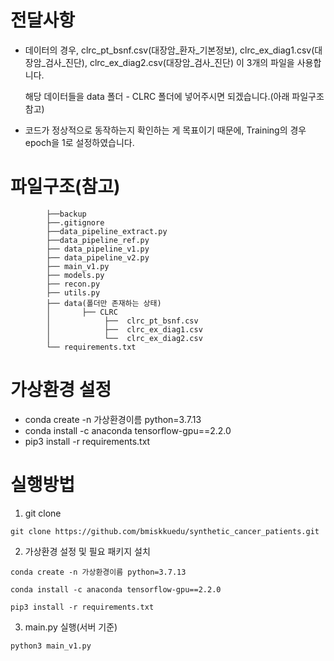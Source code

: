 # 전달사항
* 데이터의 경우, clrc_pt_bsnf.csv(대장암_환자_기본정보), clrc_ex_diag1.csv(대장암_검사_진단), clrc_ex_diag2.csv(대장암_검사_진단) 이 3개의 파일을 사용합니다.


  해당 데이터들을 data 폴더 - CLRC 폴더에 넣어주시면 되겠습니다.(아래 파일구조 참고)
* 코드가 정상적으로 동작하는지 확인하는 게 목표이기 때문에, Training의 경우 epoch을 1로 설정하였습니다.

# 파일구조(참고)
```
        ├──backup
        ├──.gitignore
        ├──data_pipeline_extract.py
        ├──data_pipeline_ref.py
        ├── data_pipeline_v1.py
        ├── data_pipeline_v2.py
        ├── main_v1.py
        ├── models.py
        ├── recon.py
        ├── utils.py
        ├── data(폴더만 존재하는 상태)
        │       ├── CLRC
        │            ├──  clrc_pt_bsnf.csv
        │            ├──  clrc_ex_diag1.csv
        │            └──  clrc_ex_diag2.csv
        └── requirements.txt
``` 

# 가상환경 설정

* conda create -n 가상환경이름 python=3.7.13
* conda install -c anaconda tensorflow-gpu==2.2.0
* pip3 install -r requirements.txt

# 실행방법
1. git clone
```
git clone https://github.com/bmiskkuedu/synthetic_cancer_patients.git

```

2. 가상환경 설정 및 필요 패키지 설치
```
conda create -n 가상환경이름 python=3.7.13

conda install -c anaconda tensorflow-gpu==2.2.0

pip3 install -r requirements.txt
```

3. main.py 실행(서버 기준)
```
python3 main_v1.py
```

